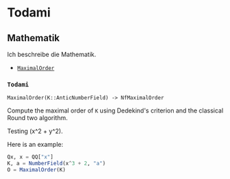 <!-- Generated by Docile.jl -->

# Todami

## Mathematik

Ich beschreibe die Mathematik.

  * [`MaximalOrder`](#Hecke.MaximalOrder)

### `Todami`

<a name="Hecke.MaximalOrder"></a>

```
MaximalOrder(K::AnticNumberField) -> NfMaximalOrder
```

Compute the maximal order of `K` using Dedekind's criterion and the classical Round two algorithm.

Testing \(x^2 + y^2\).

Here is an example:

```jl
Qx, x = QQ["x"]
K, a = NumberField(x^3 + 2, "a")
O = MaximalOrder(K)
```
